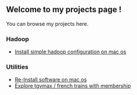 ## Welcome to my projects page ! 

You can browse my projects here.

### Hadoop 
- [Install simple hadoop configuration on mac os](https://fran-cois.github.io/hadoop_on_mac/)

### Utilities
- [Re-Install software on mac os ](https://fran-cois.github.io/fresh_install_mac/)
- [Explore tgvmax / french trains with membership](https://fran-cois.github.io/explore_tgvmax)
